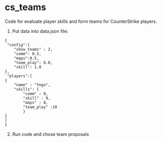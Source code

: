# cs_teams
Code for evaluate player skills and form teams for CounterStrike players.

1. Put data into data.json file:

```
{
 "config":{
	"show_teams" : 2,
	"comm": 0.5,	
	"maps":0.5,
	"team_play": 6.0,
	"skill": 1.0	
},
 "players":[	
{
	"name" : "Yego",
	"skills": {
		"comm" : 9,
		"skill" : 9,
		"maps" : 8,		
		"team_play" :10
		}
}		
]
}
```        

2. Run code and chose team proposals

